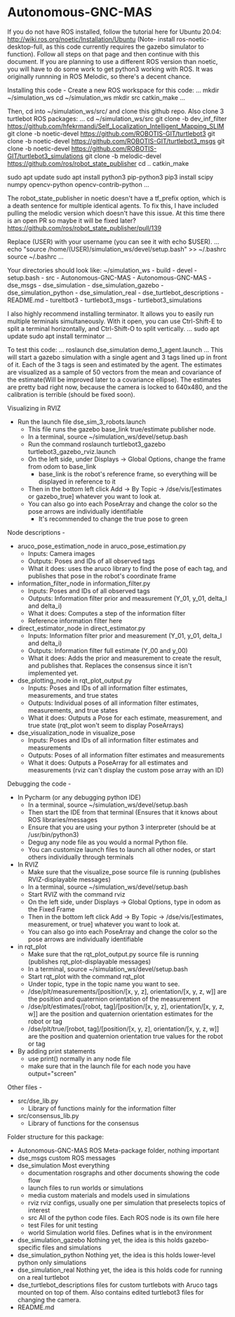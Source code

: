 # Autonomous-GNC-MAS

If you do not have ROS installed, follow the tutorial here for Ubuntu 20.04: http://wiki.ros.org/noetic/Installation/Ubuntu (Note- install ros-noetic-desktop-full, as this code currently requires the gazebo simulator to function). Follow all steps on that page and then continue with this document. 
If you are planning to use a different ROS version than noetic, you will have to do some work to get python3 working with ROS. It was originally runnning in ROS Melodic, so there's a decent chance. 

Installing this code - 
Create a new ROS workspace for this code:
...
mkdir ~/simulation_ws
cd ~/simulation_ws
mkdir src
catkin_make
...

Then, cd into ~/simulation_ws/src/ and clone this github repo. Also clone 3 turtlebot ROS packages:
...
cd ~/simulation_ws/src
git clone -b dev_inf_filter https://github.com/hfekrmandi/Self_Localization_Intelligent_Mapping_SLIM
git clone -b noetic-devel https://github.com/ROBOTIS-GIT/turtlebot3
git clone -b noetic-devel https://github.com/ROBOTIS-GIT/turtlebot3_msgs
git clone -b noetic-devel https://github.com/ROBOTIS-GIT/turtlebot3_simulations
git clone -b melodic-devel https://github.com/ros/robot_state_publisher
cd ..
catkin_make

sudo apt update
sudo apt install python3 pip-python3
pip3 install scipy numpy opencv-python opencv-contrib-python
...

The robot_state_publisher in noetic doesn't have a tf_prefix option, which is a death sentence for multiple identical agents. To fix this, I have included pulling the melodic version which doesn't have this issue. At this time there is an open PR so maybe it will be fixed later? https://github.com/ros/robot_state_publisher/pull/139

Replace (USER) with your username (you can see it with echo $USER).
...
echo "source /home/(USER)/simulation_ws/devel/setup.bash" >> ~/.bashrc
source ~/.bashrc
...

Your directories should look like:
~/simulation_ws
	- build
	- devel
		- setup.bash
	- src
		- Autonomous-GNC-MAS
			- Autonomous-GNC-MAS
			- dse_msgs
			- dse_simulation
			- dse_simulation_gazebo
			- dse_simulation_python
			- dse_simulation_real
			- dse_turtlebot_descriptions
			- README.md
		- tureltbot3
		- turtlebot3_msgs
		- turtlebot3_simulations

I also highly recommend installing terminator. It allows you to easily run multiple terminals simultaneously.
With it open, you can use Ctrl-Shift-E to split a terminal horizontally, and Ctrl-Shift-O to split vertically.
...
sudo apt update
sudo apt install terminator
...

To test this code: 
...
roslaunch dse_simulation demo_1_agent.launch
...
This will start a gazebo simulation with a single agent and 3 tags lined up in front of it. Each of the 3 tags is seen and estimated by the agent. The estimates are visualized as a sample of 50 vectors from the mean and covariance of the estimate(Will be improved later to a covariance ellipse). The estimates are pretty bad right now, because the camera is locked to 640x480, and the calibration is terrible (should be fixed soon). 

Visualizing in RVIZ
- Run the launch file dse_sim_3_robots.launch
	- This file runs the gazebo base_link true/estimate publisher node. 
	- In a terminal, source ~/simulation_ws/devel/setup.bash
	- Run the command roslaunch turtlebot3_gazebo turtlebot3_gazebo_rviz.launch
	- On the left side, under Displays -> Global Options, change the frame from odom to base_link
		- base_link is the robot's reference frame, so everything will be displayed in reference to it
	- Then in the bottom left click Add -> By Topic -> /dse/vis/[estimates or gazebo_true] whatever you want to look at. 
	- You can also go into each PoseArray and change the color so the pose arrows are individually identifiable
		- It's recommended to change the true pose to green

Node descriptions - 
- aruco_pose_estimation_node in aruco_pose_estimation.py
	- Inputs: Camera images
	- Outputs: Poses and IDs of all observed tags
	- What it does: uses the aruco library to find the pose of each tag, and publishes that pose in the robot's coordinate frame
- information_filter_node in information_filter.py
	- Inputs: Poses and IDs of all observed tags
	- Outputs: Information filter prior and measurement (Y_01, y_01, delta_I and delta_i)
	- What it does: Computes a step of the information filter
	- Reference information filter here
- direct_estimator_node in direct_estimator.py
	- Inputs: Information filter prior and measurement (Y_01, y_01, delta_I and delta_i)
	- Outputs: Information filter full estimate (Y_00 and y_00)
	- What it does: Adds the prior and measurement to create the result, and publishes that. Replaces the consensus since it isn't implemented yet. 
- dse_plotting_node in rqt_plot_output.py
	- Inputs: Poses and IDs of all information filter estimates, measurements, and true states
	- Outputs: Individual poses of all information filter estimates, measurements, and true states
	- What it does: Outputs a Pose for each estimate, measurement, and true state (rqt_plot won't seem to display PoseArrays)
- dse_visualization_node in visualize_pose
	- Inputs: Poses and IDs of all information filter estimates and measurements
	- Outputs: Poses of all information filter estimates and measurements
	- What it does: Outputs a PoseArray for all estimates and measurements (rviz can't display the custom pose array with an ID)


Debugging the code - 
- In Pycharm (or any debugging python IDE)
	- In a terminal, source ~/simulation_ws/devel/setup.bash
	- Then start the IDE from that terminal (Ensures that it knows about ROS libraries/messages
	- Ensure that you are using your python 3 interpreter (should be at /usr/bin/python3)
	- Degug any node file as you would a normal Python file. 
	- You can customize launch files to launch all other nodes, or start others individually through terminals
- In RVIZ
	- Make sure that the visualize_pose source file is running (publishes RVIZ-displayable messages)
	- In a terminal, source ~/simulation_ws/devel/setup.bash
	- Start RVIZ with the command rviz
	- On the left side, under Displays -> Global Options, type in odom as the Fixed Frame
	- Then in the bottom left click Add -> By Topic -> /dse/vis/[estimates, measurement, or true] whatever you want to look at. 
	- You can also go into each PoseArray and change the color so the pose arrows are individually identifiable
- in rqt_plot
	- Make sure that the rqt_plot_output.py source file is running (publishes rqt_plot-displayable messages)
	- In a terminal, source ~/simulation_ws/devel/setup.bash
	- Start rqt_plot with the command rqt_plot
	- Under topic, type in the topic name you want to see. 
	- /dse/plt/measurements/[position/[x, y, z], orientation/[x, y, z, w]] are the position and quaternion orientation of the measurement
	- /dse/plt/estimates/[robot, tag]/[position/[x, y, z], orientation/[x, y, z, w]] are the position and quaternion orientation estimates for the robot or tag
	- /dse/plt/true/[robot, tag]/[position/[x, y, z], orientation/[x, y, z, w]] are the position and quaternion orientation true values for the robot or tag
- By adding print statements
	- use print() normally in any node file
	- make sure that in the launch file for each node you have output="screen"

Other files - 
- src/dse_lib.py
	- Library of functions mainly for the information filter
- src/consensus_lib.py
	- Library of functions for the consensus

Folder structure for this package:
- Autonomous-GNC-MAS
	ROS Meta-package folder, nothing important
- dse_msgs
	custom ROS messages
- dse_simulation
	Most everything
	- documentation
		rosgraphs and other documents showing the code flow
	- launch
		files to run worlds or simulations
	- media
		custom materials and models used in simulations
	- rviz
		rviz configs, usually one per simulation that preselects topics of interest
	- src
		All of the python code files. Each ROS node is its own file here
    - test
        Files for unit testing
	- world
		Simulation world files. Defines what is in the environment
- dse_simulation_gazebo
	Nothing yet, the idea is this holds gazebo-specific files and simulations
- dse_simulation_python
	Nothing yet, the idea is this holds lower-level python only simulations
- dse_simulation_real
	Nothing yet, the idea is this holds code for running on a real turtlebot
- dse_turtlebot_descriptions
	files for custom turtlebots with Aruco tags mounted on top of them. Also contains edited turtlebot3 files for changing the camera. 
- README.md
